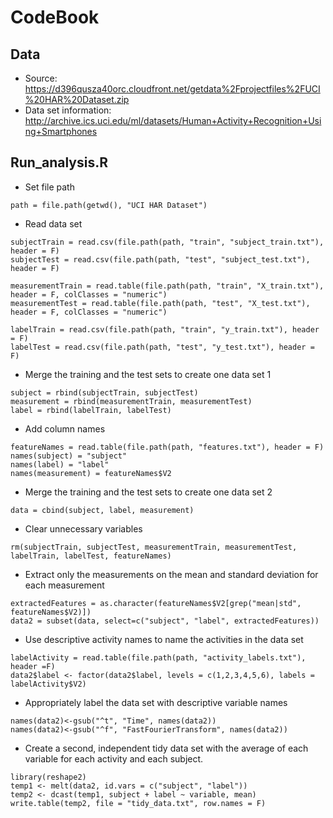 # CodeBook

## Data
* Source: https://d396qusza40orc.cloudfront.net/getdata%2Fprojectfiles%2FUCI%20HAR%20Dataset.zip 
* Data set information: http://archive.ics.uci.edu/ml/datasets/Human+Activity+Recognition+Using+Smartphones 


## Run_analysis.R

* Set file path
```
path = file.path(getwd(), "UCI HAR Dataset")
```

* Read data set
```
subjectTrain = read.csv(file.path(path, "train", "subject_train.txt"), header = F)
subjectTest = read.csv(file.path(path, "test", "subject_test.txt"), header = F)

measurementTrain = read.table(file.path(path, "train", "X_train.txt"), header = F, colClasses = "numeric")
measurementTest = read.table(file.path(path, "test", "X_test.txt"), header = F, colClasses = "numeric")

labelTrain = read.csv(file.path(path, "train", "y_train.txt"), header = F)
labelTest = read.csv(file.path(path, "test", "y_test.txt"), header = F)
```

* Merge the training and the test sets to create one data set 1
```
subject = rbind(subjectTrain, subjectTest)
measurement = rbind(measurementTrain, measurementTest)
label = rbind(labelTrain, labelTest)
```

* Add column names
```
featureNames = read.table(file.path(path, "features.txt"), header = F)
names(subject) = "subject"
names(label) = "label"
names(measurement) = featureNames$V2
```

* Merge the training and the test sets to create one data set 2
```
data = cbind(subject, label, measurement)
```

* Clear unnecessary variables
```
rm(subjectTrain, subjectTest, measurementTrain, measurementTest, labelTrain, labelTest, featureNames)
```

* Extract only the measurements on the mean and standard deviation for each measurement
```
extractedFeatures = as.character(featureNames$V2[grep("mean|std", featureNames$V2)])
data2 = subset(data, select=c("subject", "label", extractedFeatures))
```

* Use descriptive activity names to name the activities in the data set
```
labelActivity = read.table(file.path(path, "activity_labels.txt"), header =F)
data2$label <- factor(data2$label, levels = c(1,2,3,4,5,6), labels = labelActivity$V2)
```

* Appropriately label the data set with descriptive variable names
```
names(data2)<-gsub("^t", "Time", names(data2))
names(data2)<-gsub("^f", "FastFourierTransform", names(data2))
```

* Create a second, independent tidy data set with the average of each variable for each activity and each subject.
```
library(reshape2)
temp1 <- melt(data2, id.vars = c("subject", "label"))
temp2 <- dcast(temp1, subject + label ~ variable, mean)
write.table(temp2, file = "tidy_data.txt", row.names = F)
```

